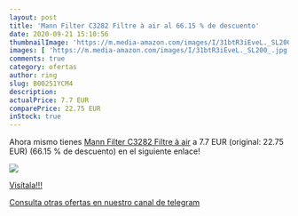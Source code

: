 ```yaml
---
layout: post
title: 'Mann Filter C3282 Filtre à air al 66.15 % de descuento'
date: 2020-09-21 15:10:56
thumbnailImage: 'https://m.media-amazon.com/images/I/31btR3iEveL._SL200_.jpg'
images: [ 'https://m.media-amazon.com/images/I/31btR3iEveL._SL200_.jpg' ]
comments: true
category: ofertas
author: ring
slug: B00251YCM4
description:
actualPrice: 7.7 EUR
comparePrice: 22.75 EUR
inStock: true
---
```


Ahora mismo tienes [Mann Filter C3282 Filtre à air](https://www.amazon.com/dp/B00251YCM4/?tag=redken08-20) a 7.7 EUR (original: 22.75 EUR) (66.15 %  de descuento) en el siguiente enlace!

[![](https://m.media-amazon.com/images/I/31btR3iEveL._SL200_.jpg)](https://www.amazon.com/dp/B00251YCM4/?tag=redken08-20)

[Visítala!!!](https://www.amazon.com/dp/B00251YCM4/?tag=redken08-20)

[Consulta otras ofertas en nuestro canal de telegram](https://t.me/s/ofertas25)
